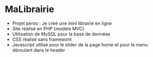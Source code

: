 # MaLibrairie

- Projet perso : Je créé une mini librairie en ligne
- Site réalisé en PHP (modèle MVC)
- Utilisation de MySQL pour la base de données
- CSS réalisé sans framework
- Javascript utilisé pour le slider de la page home et pour le menu déroulant dans le header

